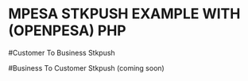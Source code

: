 # MPESA STKPUSH EXAMPLE WITH (OPENPESA) PHP 

#Customer To Business Stkpush

#Business To Customer Stkpush (coming soon)
